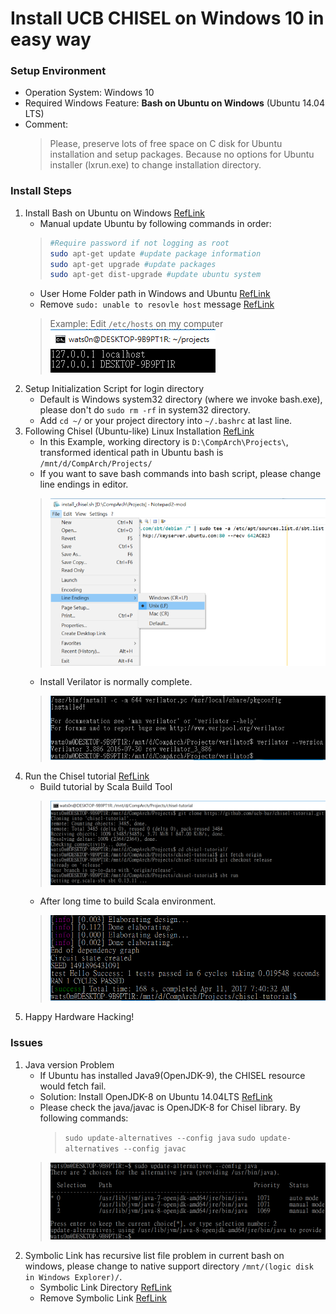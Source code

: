 Install UCB CHISEL on Windows 10 in easy way
===

### Setup Environment
* Operation System: Windows 10
* Required Windows Feature: **Bash on Ubuntu on Windows** (Ubuntu 14.04 LTS)
* Comment:  
	> Please, preserve lots of free space on C disk for Ubuntu installation and setup packages. Because no options for Ubuntu installer (lxrun.exe) to change installation directory.
### Install Steps
1. Install Bash on Ubuntu on Windows [RefLink](https://www.howtogeek.com/249966/how-to-install-and-use-the-linux-bash-shell-on-windows-10/)
    * Manual update Ubuntu by following commands in order:
    > ```bash
    > #Require password if not logging as root 
    > sudo apt-get update #update package information
    > sudo apt-get upgrade #update packages
    > sudo apt-get dist-upgrade #update ubuntu system
    > ```
    * User Home Folder path in Windows and Ubuntu [RefLink](http://askubuntu.com/questions/759880/where-is-the-ubuntu-file-system-root-directory-in-windows-nt-subsystem-and-vice)
    * Remove `sudo: unable to resovle host` message [RefLink](http://askubuntu.com/questions/59458/error-message-when-i-run-sudo-unable-to-resolve-host-none)
	> Example: Edit `/etc/hosts` on my computer
	> ![localhost](https://raw.githubusercontent.com/wats0n/install-chisel-win10/master/images/addLocalHost.PNG)
2. Setup Initialization Script for login directory
    * Default is Windows system32 directory (where we invoke bash.exe), please don't do `sudo rm -rf` in system32 directory.
    * Add `cd ~/` or your project directory into `~/.bashrc` at last line.
3. Following Chisel (Ubuntu-like) Linux Installation [RefLink](https://github.com/ucb-bar/chisel3/)
	* In this Example, working directory is `D:\CompArch\Projects\`, transformed identical path in Ubuntu bash is `/mnt/d/CompArch/Projects/`
	* If you want to save bash commands into bash script, please change line endings in editor.
	> ![script](https://raw.githubusercontent.com/wats0n/install-chisel-win10/master/images/buildScript.png)
	* Install Verilator is normally complete.
	> ![verilator](https://raw.githubusercontent.com/wats0n/install-chisel-win10/master/images/installVerilatorOnWin10.PNG)
4. Run the Chisel tutorial [RefLink](https://github.com/ucb-bar/chisel-tutorial)
	* Build tutorial by Scala Build Tool
	> ![init](https://raw.githubusercontent.com/wats0n/install-chisel-win10/master/images/initChiselTutorial.PNG)
	* After long time to build Scala environment.
	> ![finish](https://raw.githubusercontent.com/wats0n/install-chisel-win10/master/images/finiChiselTutorial.PNG)
5. Happy Hardware Hacking!

### Issues
1. Java version Problem
    * If Ubuntu has installed Java9(OpenJDK-9), the CHISEL resource would fetch fail.
    * Solution: Install OpenJDK-8 on Ubuntu 14.04LTS [RefLink](http://askubuntu.com/questions/464755/how-to-install-openjdk-8-on-14-04-lts/666481#666481)
    * Please check the java/javac is OpenJDK-8 for Chisel library. By following commands:
        > `sudo update-alternatives --config java`
        > `sudo update-alternatives --config javac`
    > ![finish](https://raw.githubusercontent.com/wats0n/install-chisel-win10/master/images/updateJava8Version.PNG)
2. Symbolic Link has recursive list file problem in current bash on windows, please change to native support directory `/mnt/(logic disk in Windows Explorer)/`.
    * Symbolic Link Directory [RefLink](http://stackoverflow.com/questions/9587445/how-to-create-a-link-to-a-directory)
    * Remove Symbolic Link [RefLink](http://askubuntu.com/questions/398818/how-to-remove-symbolic-link)
    